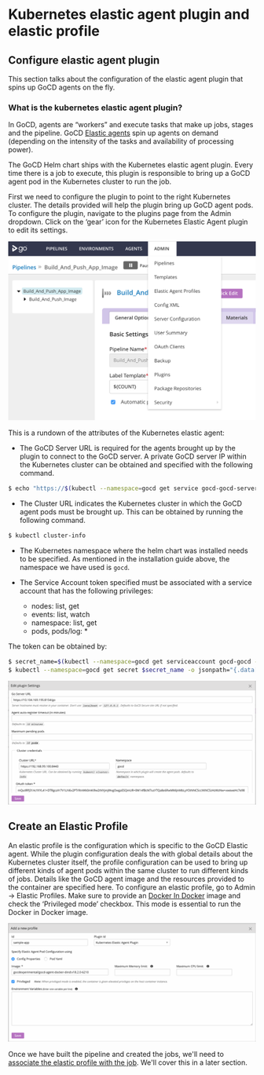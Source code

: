 # Kubernetes elastic agent plugin and elastic profile

## Configure elastic agent plugin 

This section talks about the configuration of the elastic agent plugin that spins up GoCD agents on the fly. 

### What is the kubernetes elastic agent plugin?

In GoCD, agents are “workers” and execute tasks that make up jobs, stages and the pipeline. GoCD [Elastic agents](https://www.gocd.org/elastic-agents)  spin up agents on demand (depending on the intensity of the tasks and availability of processing power). 

The GoCD Helm chart ships with the Kubernetes elastic agent plugin. Every time there is a job to execute, this plugin is responsible to bring up a GoCD agent pod in the Kubernetes cluster to run the job. 
 
First we need to configure the plugin to point to the right Kubernetes cluster. The details provided will help the plugin bring up GoCD agent pods. To configure the plugin, navigate to the plugins page from the Admin dropdown. Click on the ‘gear’ icon for the Kubernetes Elastic Agent plugin to edit its settings.

![](../../resources/images/gocd-helm-chart/admin_dropdown.png)

This is a rundown of the attributes of the Kubernetes elastic agent: 

- The GoCD Server URL is required for the agents brought up by the plugin to connect to the GoCD server. A private GoCD server IP within the Kubernetes cluster can be obtained and specified with the following command.
```bash
$ echo "https://$(kubectl --namespace=gocd get service gocd-gocd-server -o jsonpath='{.spec.clusterIP}'):8154/go"
```
- The Cluster URL indicates the Kubernetes cluster in which the GoCD agent pods must be brought up. This can be obtained by running the following command.
```bash
$ kubectl cluster-info
```
- The Kubernetes namespace where the helm chart was installed needs to be specified. As mentioned in the installation guide above, the namespace we have  used is `gocd`.

- The Service Account token specified must be associated with a service account that has the following privileges: 
    - nodes: list, get
    - events: list, watch
    - namespace: list, get
    - pods, pods/log: *

The token can be obtained by:
```bash
$ secret_name=$(kubectl --namespace=gocd get serviceaccount gocd-gocd -o jsonpath="{.secrets[0].name}")
$ kubectl --namespace=gocd get secret $secret_name -o jsonpath="{.data['token']}" | base64 --decode
```

![](../../resources/images/gocd-helm-chart/plugin_settings.png)

## Create an Elastic Profile

An elastic profile is the configuration which is specific to the GoCD Elastic agent. While the plugin configuration deals the with global details about the Kubernetes cluster itself, the profile configuration can be used to bring up different kinds of agent pods within the same cluster to run different kinds of jobs. Details like the GoCD agent image and the resources provided to the container are specified here.
To configure an elastic profile, go to Admin -> Elastic Profiles. Make sure to provide an [Docker In Docker](../designing_a_cd_pipeline/docker_workflows.md) image and check the ‘Privileged mode’ checkbox. This mode is essential to run the Docker in Docker image.

![](../../resources/images/gocd-helm-chart/profile.png)

Once we have built the pipeline and created the jobs, we'll need to [associate the elastic profile with the job](#). We'll cover this in a later section. 